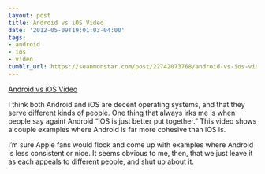 ```yaml
---
layout: post
title: Android vs iOS Video
date: '2012-05-09T19:01:03-04:00'
tags:
- android
- ios
- video
tumblr_url: https://seanmonstar.com/post/22742073768/android-vs-ios-video
---
```

[Android vs iOS Video](http://www.youtube.com/watch?feature=player_embedded&v=NMiY1kSTHZw)  

I think both Android and iOS are decent operating systems, and that they serve different kinds of people. One thing that always irks me is when people say againt Android “iOS is just better put together.” This video shows a couple examples where Android is far more cohesive than iOS is.

I’m sure Apple fans would flock and come up with examples where Android is less consistent or nice. It seems obvious to me, then, that we just leave it as each appeals to different people, and shut up about it.


